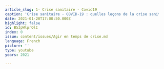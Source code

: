 ```yaml
---
article_slug: 1- Crise sanitaire - Covid19
caption: 'Crise sanitaire - COVID-19 : quelles leçons de la crise sanitaire ?'
date: 2021-01-20T17:00:50.000Z
highlight: false
id: B53pWlprQlI
index: 0
issue: content/issues/Agir en temps de crise.md
language: French
picture: ''
type: youtube
years: 2021

---
```

